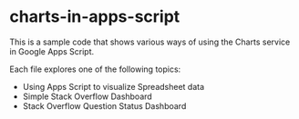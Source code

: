 charts-in-apps-script
=====================

This is a sample code that shows various ways of using the Charts service in Google Apps Script.

Each file explores one of the following topics:
* Using Apps Script to visualize Spreadsheet data
* Simple Stack Overflow Dashboard
* Stack Overflow Question Status Dashboard
